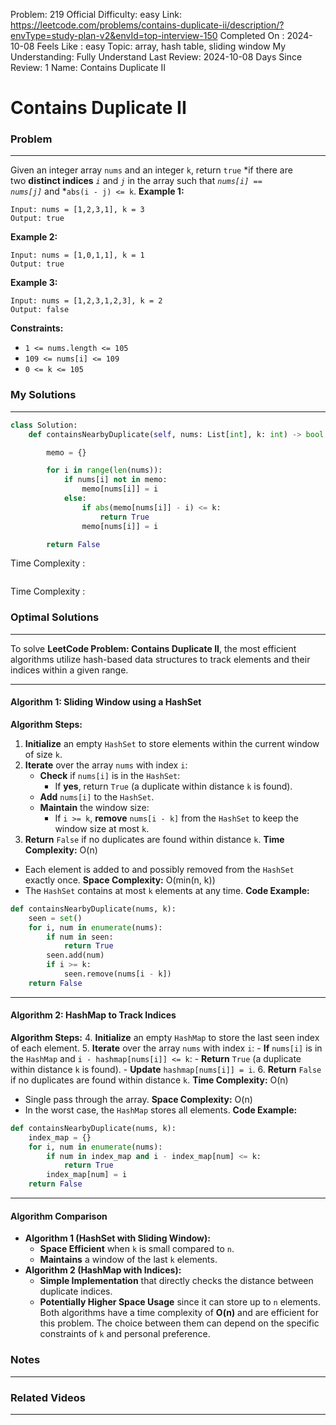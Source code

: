 Problem: 219
Official Difficulty: easy
Link: https://leetcode.com/problems/contains-duplicate-ii/description/?envType=study-plan-v2&envId=top-interview-150
Completed On : 2024-10-08
Feels Like : easy
Topic: array, hash table, sliding window
My Understanding: Fully Understand
Last Review: 2024-10-08
Days Since Review: 1
Name: Contains Duplicate II

# Contains Duplicate II
### Problem
___
Given an integer array `nums` and an integer `k`, return `true` *if there are two ****distinct indices**** *`i`* and *`j`* in the array such that *`nums[i] == nums[j]`* and *`abs(i - j) <= k`.
**Example 1:**
```plain text
Input: nums = [1,2,3,1], k = 3
Output: true

```
**Example 2:**
```plain text
Input: nums = [1,0,1,1], k = 1
Output: true

```
**Example 3:**
```plain text
Input: nums = [1,2,3,1,2,3], k = 2
Output: false

```
**Constraints:**
- `1 <= nums.length <= 105`
- `109 <= nums[i] <= 109`
- `0 <= k <= 105`
### My Solutions
___
```python
class Solution:
    def containsNearbyDuplicate(self, nums: List[int], k: int) -> bool:

        memo = {}

        for i in range(len(nums)):
            if nums[i] not in memo:
                memo[nums[i]] = i
            else:
                if abs(memo[nums[i]] - i) <= k:
                    return True 
                memo[nums[i]] = i

        return False
```

Time Complexity :
```python

```

Time Complexity : 
### Optimal Solutions
___
To solve **LeetCode Problem: Contains Duplicate II**, the most efficient algorithms utilize hash-based data structures to track elements and their indices within a given range.
___
#### **Algorithm 1: Sliding Window using a HashSet**
**Algorithm Steps:**
1. **Initialize** an empty `HashSet` to store elements within the current window of size `k`.
2. **Iterate** over the array `nums` with index `i`:
	- **Check** if `nums[i]` is in the `HashSet`:
		- If **yes**, return `True` (a duplicate within distance `k` is found).
	- **Add** `nums[i]` to the `HashSet`.
	- **Maintain** the window size:
		- If `i >= k`, **remove** `nums[i - k]` from the `HashSet` to keep the window size at most `k`.
3. **Return** `False` if no duplicates are found within distance `k`.
**Time Complexity:** O(n)
- Each element is added to and possibly removed from the `HashSet` exactly once.
**Space Complexity:** O(min(n, k))
- The `HashSet` contains at most `k` elements at any time.
**Code Example:**
```python
def containsNearbyDuplicate(nums, k):
    seen = set()
    for i, num in enumerate(nums):
        if num in seen:
            return True
        seen.add(num)
        if i >= k:
            seen.remove(nums[i - k])
    return False
```
___
#### **Algorithm 2: HashMap to Track Indices**
**Algorithm Steps:**
4. **Initialize** an empty `HashMap` to store the last seen index of each element.
5. **Iterate** over the array `nums` with index `i`:
	- **If** `nums[i]` is in the `HashMap` and `i - hashmap[nums[i]] <= k`:
		- **Return** `True` (a duplicate within distance `k` is found).
	- **Update** `hashmap[nums[i]] = i`.
6. **Return** `False` if no duplicates are found within distance `k`.
**Time Complexity:** O(n)
- Single pass through the array.
**Space Complexity:** O(n)
- In the worst case, the `HashMap` stores all elements.
**Code Example:**
```python
def containsNearbyDuplicate(nums, k):
    index_map = {}
    for i, num in enumerate(nums):
        if num in index_map and i - index_map[num] <= k:
            return True
        index_map[num] = i
    return False
```
___
#### **Algorithm Comparison**
- **Algorithm 1 (HashSet with Sliding Window):**
	- **Space Efficient** when `k` is small compared to `n`.
	- **Maintains** a window of the last `k` elements.
- **Algorithm 2 (HashMap with Indices):**
	- **Simple Implementation** that directly checks the distance between duplicate indices.
	- **Potentially Higher Space Usage** since it can store up to `n` elements.
Both algorithms have a time complexity of **O(n)** and are efficient for this problem. The choice between them can depend on the specific constraints of `k` and personal preference.
### Notes
___
 
### Related Videos 
___
[]()
